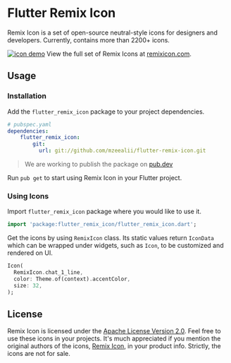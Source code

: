 # Flutter Remix Icon

Remix Icon is a set of open-source neutral-style icons for designers and developers. Currently, contains more than 2200+ icons.

[![icon demo](http://cdn.remixicon.com/preview.svg)](https://remixicon.com)
View the full set of Remix Icons at [remixicon.com](https://remixicon.com).

## Usage

### Installation

Add the `flutter_remix_icon` package to your project dependencies.

```yaml
# pubspec.yaml
dependencies:
    flutter_remix_icon:
        git:
          url: git://github.com/mzeealii/flutter-remix-icon.git

```

>  We are working to publish the package on [pub.dev](https://pub.dev)

Run `pub get` to start using Remix Icon in your Flutter project.

### Using Icons

Import `flutter_remix_icon` package where you would like to use it.

```dart
import 'package:flutter_remix_icon/flutter_remix_icon.dart';

```

Get the icons by using `RemixIcon` class. Its static values return `IconData` which can be wrapped under widgets, such as `Icon`, to be customized and rendered on UI.


```dart
Icon(
  RemixIcon.chat_1_line,
  color: Theme.of(context).accentColor,
  size: 32,
);

```

## License

Remix Icon is licensed under the [Apache License Version 2.0](https://github.com/Remix-Design/remixicon/blob/master/License).  Feel free to use these icons in your projects. It's much appreciated if you mention the original authors of the icons, [Remix Icon](https://remixicon.com), in your product info. Strictly, the icons are not for sale.
